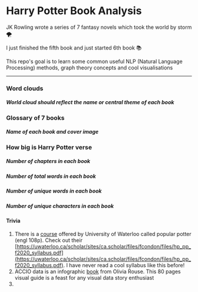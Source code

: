 # Harry Potter Book Analysis
JK Rowling wrote a series of 7 fantasy novels which took the world by storm :tornado:

I just finished the fifth book and just started 6th book :books:

This repo's goal is to learn some common useful NLP (Natural Language Processing) methods, graph theory concepts and cool visualisations

---

### Word clouds

##### World cloud should reflect the name or central theme of each book

### Glossary of 7 books

##### Name of each book and cover image

### How big is Harry Potter verse

##### Number of chapters in each book

##### Number of total words in each book

##### Number of unique words in each book

##### Number of unique characters in each book



#### Trivia

1. There is a [course](https://uwaterloo.ca/scholar/fcondon/classes/popular-potter) offered by University of Waterloo called popular potter (engl 108p). Check out their [https://uwaterloo.ca/scholar/sites/ca.scholar/files/fcondon/files/hp_pp_f2020_syllabus.pdf](https://uwaterloo.ca/scholar/sites/ca.scholar/files/fcondon/files/hp_pp_f2020_syllabus.pdf). I have never read a cool syllabus like this before!
2. ACCIO data is an infographic [book](https://www.blurb.com/books/8807266-accio-data) from Olivia Rouse. This 80 pages visual guide is a feast for any visual data story enthusiast
3. 